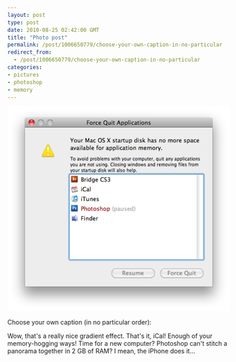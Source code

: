 ```yaml
---
layout: post
type: post
date: 2010-08-25 02:42:00 GMT
title: "Photo post"
permalink: /post/1006650779/choose-your-own-caption-in-no-particular
redirect_from: 
  - /post/1006650779/choose-your-own-caption-in-no-particular
categories:
- pictures
- photoshop
- memory
---
```

![](/assets/images/tumblr_l7osu0nUDy1qb098no1_540.png)

Choose your own caption (in no particular order):

Wow, that's a really nice gradient effect.
That's it, iCal! Enough of your memory-hogging ways!
Time for a new computer?
Photoshop can't stitch a panorama together in 2 GB of RAM? I mean, the iPhone does it...